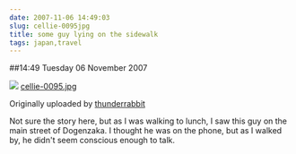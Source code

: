 ```yaml
---
date: 2007-11-06 14:49:03
slug: cellie-0095jpg
title: some guy lying on the sidewalk
tags: japan,travel
---
```


##14:49 Tuesday 06 November 2007

[![](http://farm3.static.flickr.com/2247/1884116500_e9a2a1bba7.jpg)](http://www.flickr.com/photos/thunderrabbit/1884116500/)
[cellie-0095.jpg](http://www.flickr.com/photos/thunderrabbit/1884116500/)

Originally uploaded by [thunderrabbit](http://www.flickr.com/people/thunderrabbit/)


Not sure the story here, but as I was walking to lunch, I saw this guy on the main street of Dogenzaka.  I thought he was on the phone, but as I walked by, he didn't seem conscious enough to talk.
